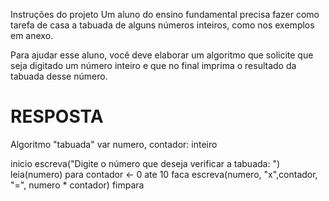 Instruções do projeto
Um aluno do ensino fundamental precisa fazer como tarefa de casa a tabuada de alguns números inteiros, como nos exemplos em anexo.

Para ajudar esse aluno, você deve elaborar um algoritmo que solicite que seja digitado um número inteiro e que no final imprima o resultado da tabuada desse número.

# RESPOSTA

Algoritmo "tabuada"
  var
  numero, contador: inteiro

  inicio
  escreva("Digite o número que deseja verificar a tabuada: ")
  leia(numero)
  para contador <- 0 ate 10 faca
  escreva(numero, "x",contador, "=", numero * contador)
  fimpara
